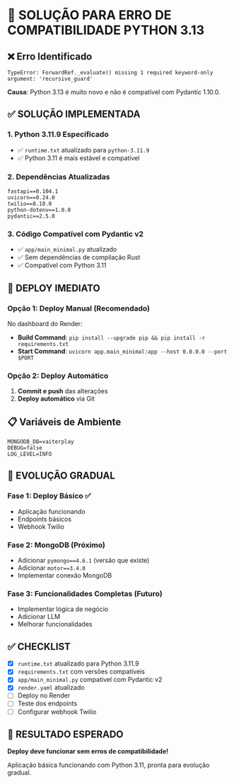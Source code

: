 # 🔧 SOLUÇÃO PARA ERRO DE COMPATIBILIDADE PYTHON 3.13

## ❌ Erro Identificado

```
TypeError: ForwardRef._evaluate() missing 1 required keyword-only argument: 'recursive_guard'
```

**Causa**: Python 3.13 é muito novo e não é compatível com Pydantic 1.10.0.

## ✅ SOLUÇÃO IMPLEMENTADA

### **1. Python 3.11.9 Especificado**

- ✅ `runtime.txt` atualizado para `python-3.11.9`
- ✅ Python 3.11 é mais estável e compatível

### **2. Dependências Atualizadas**

```
fastapi==0.104.1
uvicorn==0.24.0
twilio==8.10.0
python-dotenv==1.0.0
pydantic==2.5.0
```

### **3. Código Compatível com Pydantic v2**

- ✅ `app/main_minimal.py` atualizado
- ✅ Sem dependências de compilação Rust
- ✅ Compatível com Python 3.11

## 🚀 DEPLOY IMEDIATO

### **Opção 1: Deploy Manual (Recomendado)**

No dashboard do Render:

- **Build Command**: `pip install --upgrade pip && pip install -r requirements.txt`
- **Start Command**: `uvicorn app.main_minimal:app --host 0.0.0.0 --port $PORT`

### **Opção 2: Deploy Automático**

1. **Commit e push** das alterações
2. **Deploy automático** via Git

## 📋 Variáveis de Ambiente

```env
MONGODB_DB=vaiterplay
DEBUG=false
LOG_LEVEL=INFO
```

## 🔄 EVOLUÇÃO GRADUAL

### **Fase 1: Deploy Básico** ✅

- Aplicação funcionando
- Endpoints básicos
- Webhook Twilio

### **Fase 2: MongoDB** (Próximo)

- Adicionar `pymongo==4.6.1` (versão que existe)
- Adicionar `motor==3.4.0`
- Implementar conexão MongoDB

### **Fase 3: Funcionalidades Completas** (Futuro)

- Implementar lógica de negócio
- Adicionar LLM
- Melhorar funcionalidades

## ✅ CHECKLIST

- [x] `runtime.txt` atualizado para Python 3.11.9
- [x] `requirements.txt` com versões compatíveis
- [x] `app/main_minimal.py` compatível com Pydantic v2
- [x] `render.yaml` atualizado
- [ ] Deploy no Render
- [ ] Teste dos endpoints
- [ ] Configurar webhook Twilio

## 🎯 RESULTADO ESPERADO

**Deploy deve funcionar sem erros de compatibilidade!**

Aplicação básica funcionando com Python 3.11, pronta para evolução gradual.
